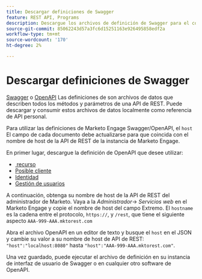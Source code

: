 ```yaml
---
title: Descargar definiciones de Swagger
feature: REST API, Programs
description: Descargue los archivos de definición de Swagger para el consumo local.
source-git-commit: 85062243d57a3fc6d15251163e926495858edf2a
workflow-type: tm+mt
source-wordcount: '170'
ht-degree: 2%

---
```


# Descargar definiciones de Swagger

[Swagger](https://swagger.io/) o [OpenAPI](https://www.openapis.org/) Las definiciones de son archivos de datos que describen todos los métodos y parámetros de una API de REST. Puede descargar y consumir estos archivos de datos localmente como referencia de API personal.

Para utilizar las definiciones de Marketo Engage Swagger/OpenAPI, el `host` El campo de cada documento debe actualizarse para que coincida con el nombre de host de la API de REST de la instancia de Marketo Engage.

En primer lugar, descargue la definición de OpenAPI que desee utilizar:

* [ recurso](assets/swagger-asset.json)
* [Posible cliente](assets/swagger-mapi.json)
* [Identidad      ](assets/swagger-identity.json)
* [Gestión de usuarios](assets/swagger-user.json)

A continuación, obtenga su nombre de host de la API de REST del administrador de Marketo. Vaya a la _Administrador_-> _Servicios web_ en el Marketo Engage y copie el nombre de host del campo Extremo. El `hostname` es la cadena entre el protocolo, `https://`, y `/rest`, que tiene el siguiente aspecto `AAA-999-AAA.mktorest.com`

Abra el archivo OpenAPI en un editor de texto y busque el `host` en el JSON y cambie su valor a su nombre de host de API de REST: `"host":"localhost:8080"` hasta `"host":"AAA-999-AAA.mktorest.com"`.

Una vez guardado, puede ejecutar el archivo de definición en su instancia de interfaz de usuario de Swagger o en cualquier otro software de OpenAPI.
